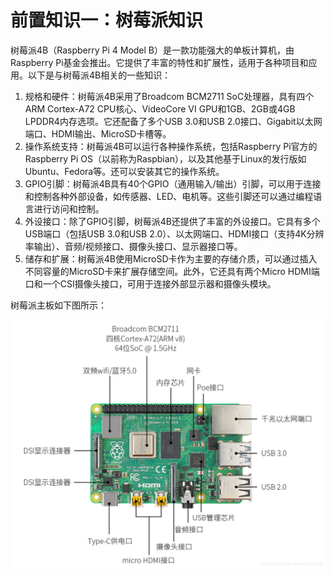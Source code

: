 # 前置知识一：树莓派知识

树莓派4B（Raspberry Pi 4 Model B）是一款功能强大的单板计算机，由Raspberry Pi基金会推出。它提供了丰富的特性和扩展性，适用于各种项目和应用。以下是与树莓派4B相关的一些知识：
1.	规格和硬件：树莓派4B采用了Broadcom BCM2711 SoC处理器，具有四个ARM Cortex-A72 CPU核心、VideoCore VI GPU和1GB、2GB或4GB LPDDR4内存选项。它还配备了多个USB 3.0和USB 2.0接口、Gigabit以太网端口、HDMI输出、MicroSD卡槽等。
2.	操作系统支持：树莓派4B可以运行各种操作系统，包括Raspberry Pi官方的Raspberry Pi OS（以前称为Raspbian），以及其他基于Linux的发行版如Ubuntu、Fedora等。还可以安装其它的操作系统。
3.	GPIO引脚：树莓派4B具有40个GPIO（通用输入/输出）引脚，可以用于连接和控制各种外部设备，如传感器、LED、电机等。这些引脚还可以通过编程语言进行访问和控制。
4.	外设接口：除了GPIO引脚，树莓派4B还提供了丰富的外设接口。它具有多个USB端口（包括USB 3.0和USB 2.0）、以太网端口、HDMI接口（支持4K分辨率输出）、音频/视频接口、摄像头接口、显示器接口等。
5.	储存和扩展：树莓派4B使用MicroSD卡作为主要的存储介质，可以通过插入不同容量的MicroSD卡来扩展存储空间。此外，它还具有两个Micro HDMI端口和一个CSI摄像头接口，可用于连接外部显示器和摄像头模块。

   
树莓派主板如下图所示：

![](assert/主板.png)


